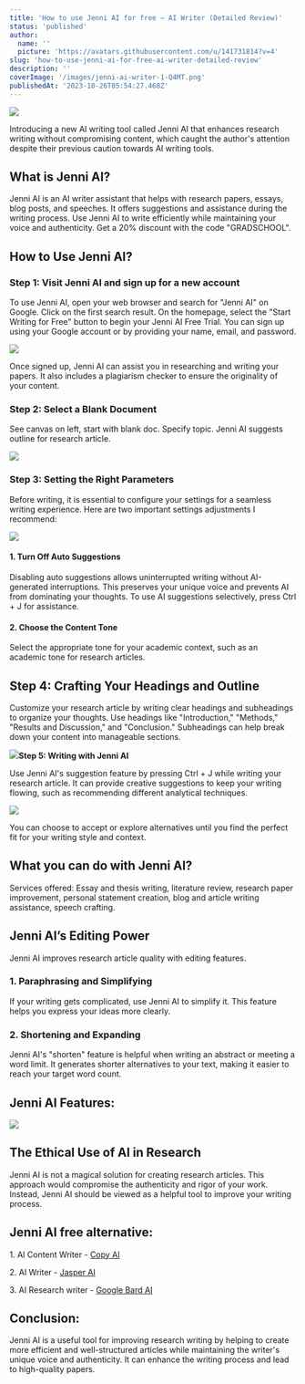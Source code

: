 ```yaml
---
title: 'How to use Jenni AI for free – AI Writer (Detailed Review)'
status: 'published'
author:
  name: ''
  picture: 'https://avatars.githubusercontent.com/u/141731814?v=4'
slug: 'how-to-use-jenni-ai-for-free-ai-writer-detailed-review'
description: ''
coverImage: '/images/jenni-ai-writer-1-Q4MT.png'
publishedAt: '2023-10-26T05:54:27.468Z'
---
```


![](/images/jenni-ai-writer-1-A4OT.png)

Introducing a new AI writing tool called Jenni AI that enhances research writing without compromising content, which caught the author's attention despite their previous caution towards AI writing tools.

## **What is Jenni AI?**

Jenni AI is an AI writer assistant that helps with research papers, essays, blog posts, and speeches. It offers suggestions and assistance during the writing process. Use Jenni AI to write efficiently while maintaining your voice and authenticity. Get a 20% discount with the code "GRADSCHOOL".

## **How to Use Jenni AI?**

### **Step 1: Visit Jenni AI and sign up for a new account**

To use Jenni AI, open your web browser and search for "Jenni AI" on Google. Click on the first search result. On the homepage, select the "Start Writing for Free" button to begin your Jenni AI Free Trial. You can sign up using your Google account or by providing your name, email, and password.

![](/images/jenni-ai-writer-1024x496-czMT.png)

Once signed up, Jenni AI can assist you in researching and writing your papers. It also includes a plagiarism checker to ensure the originality of your content.

### **Step 2: Select a Blank Document**

See canvas on left, start with blank doc. Specify topic. Jenni AI suggests outline for research article.

![](/images/jenni-ai-new-document-1024x371-gzND.png)

### **Step 3: Setting the Right Parameters**

Before writing, it is essential to configure your settings for a seamless writing experience. Here are two important settings adjustments I recommend:

![](/images/jenni-ai-auto-suggestion-QzNT.png)

#### **1\. Turn Off Auto Suggestions**

Disabling auto suggestions allows uninterrupted writing without AI-generated interruptions. This preserves your unique voice and prevents AI from dominating your thoughts. To use AI suggestions selectively, press Ctrl + J for assistance.

#### **2\. Choose the Content Tone**

Select the appropriate tone for your academic context, such as an academic tone for research articles.

## **Step 4: Crafting Your Headings and Outline**

Customize your research article by writing clear headings and subheadings to organize your thoughts. Use headings like "Introduction," "Methods," "Results and Discussion," and "Conclusion." Subheadings can help break down your content into manageable sections.

![](/images/jenni-ai-writing-c5OD.png)**Step 5: Writing with Jenni AI**

Use Jenni AI's suggestion feature by pressing Ctrl + J while writing your research article. It can provide creative suggestions to keep your writing flowing, such as recommending different analytical techniques.

![](/images/jenni-ai-auto-suggestion-assistance-M5Nj.png)

You can choose to accept or explore alternatives until you find the perfect fit for your writing style and context.

## **What you can do with Jenni AI?**

Services offered: Essay and thesis writing, literature review, research paper improvement, personal statement creation, blog and article writing assistance, speech crafting.

## **Jenni AI’s Editing Power**

Jenni AI improves research article quality with editing features.

### **1\. Paraphrasing and Simplifying**

If your writing gets complicated, use Jenni AI to simplify it. This feature helps you express your ideas more clearly.

### **2\. Shortening and Expanding**

Jenni AI's "shorten" feature is helpful when writing an abstract or meeting a word limit. It generates shorter alternatives to your text, making it easier to reach your target word count.

## **Jenni AI Features:**

![](/images/screenshot-2023-10-26-105307-M4NT.png)

## **The Ethical Use of AI in Research**

Jenni AI is not a magical solution for creating research articles. This approach would compromise the authenticity and rigor of your work. Instead, Jenni AI should be viewed as a helpful tool to improve your writing process.

## **Jenni AI free alternative:**

1\. AI Content Writer - [Copy AI](https://dragganaitool.com/copy-ai-tutorial/)

2\. AI Writer - [Jasper AI](https://dragganaitool.com/jasper-ai/)

3\. AI Research writer - [Google](http://Writer3.Google)[ Bard AI](https://dragganaitool.com/how-to-use-google-bard-ai/)

## **Conclusion:**

Jenni AI is a useful tool for improving research writing by helping to create more efficient and well-structured articles while maintaining the writer's unique voice and authenticity. It can enhance the writing process and lead to high-quality papers.

